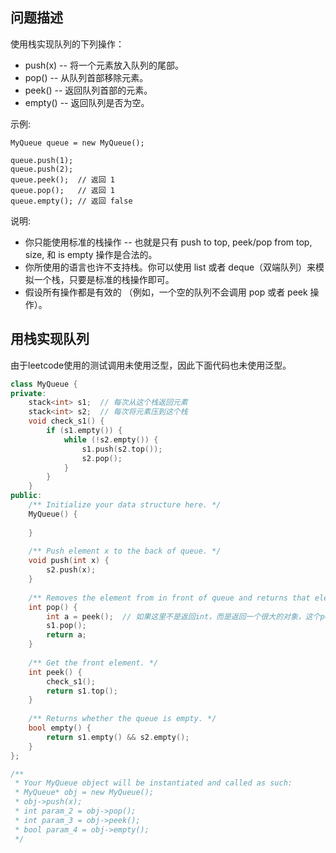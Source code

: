 ## 问题描述

使用栈实现队列的下列操作：

- push(x) -- 将一个元素放入队列的尾部。
- pop() -- 从队列首部移除元素。
- peek() -- 返回队列首部的元素。
- empty() -- 返回队列是否为空。

示例:
```
MyQueue queue = new MyQueue();

queue.push(1);
queue.push(2);  
queue.peek();  // 返回 1
queue.pop();   // 返回 1
queue.empty(); // 返回 false
```
说明:

- 你只能使用标准的栈操作 -- 也就是只有 push to top, peek/pop from top, size, 和 is empty 操作是合法的。
- 你所使用的语言也许不支持栈。你可以使用 list 或者 deque（双端队列）来模拟一个栈，只要是标准的栈操作即可。
- 假设所有操作都是有效的 （例如，一个空的队列不会调用 pop 或者 peek 操作）。

## 用栈实现队列

由于leetcode使用的测试调用未使用泛型，因此下面代码也未使用泛型。

```cpp
class MyQueue {
private:
    stack<int> s1;  // 每次从这个栈返回元素
    stack<int> s2;  // 每次将元素压到这个栈
    void check_s1() {
        if (s1.empty()) {
            while (!s2.empty()) {
                s1.push(s2.top());
                s2.pop();
            }
        }
    }
public:
    /** Initialize your data structure here. */
    MyQueue() {
        
    }
    
    /** Push element x to the back of queue. */
    void push(int x) {
        s2.push(x);
    }
    
    /** Removes the element from in front of queue and returns that element. */
    int pop() {
        int a = peek();  // 如果这里不是返回int，而是返回一个很大的对象，这个pop函数的效率就不高
        s1.pop();
        return a;
    }
    
    /** Get the front element. */
    int peek() {
        check_s1();
        return s1.top();
    }
    
    /** Returns whether the queue is empty. */
    bool empty() {
        return s1.empty() && s2.empty();
    }
};

/**
 * Your MyQueue object will be instantiated and called as such:
 * MyQueue* obj = new MyQueue();
 * obj->push(x);
 * int param_2 = obj->pop();
 * int param_3 = obj->peek();
 * bool param_4 = obj->empty();
 */
```

